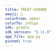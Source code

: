 ```yaml
---
title: TREAT-EXAONE
emoji: 🥤
colorFrom: amber
colorTo: indigo
sdk: gradio
sdk_version: "5.11.0"
app_file: app.py
pinned: true
---
```


